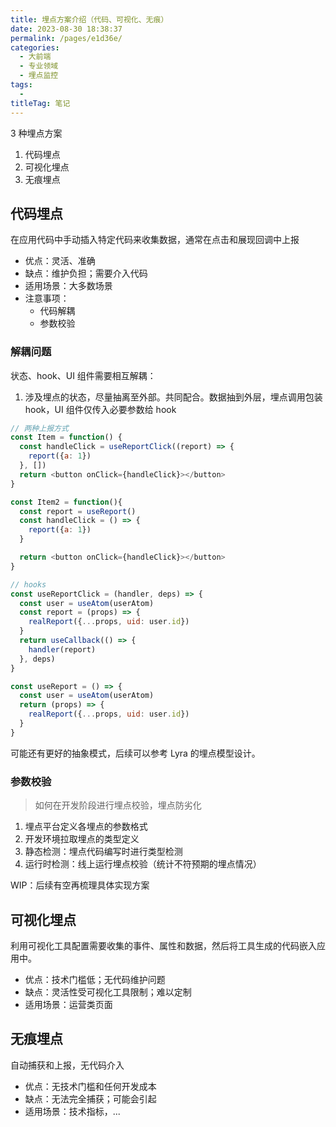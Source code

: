 ```yaml
---
title: 埋点方案介绍（代码、可视化、无痕）
date: 2023-08-30 18:38:37
permalink: /pages/e1d36e/
categories: 
  - 大前端
  - 专业领域
  - 埋点监控
tags: 
  -
titleTag: 笔记 
---
```


3 种埋点方案
1. 代码埋点
2. 可视化埋点
3. 无痕埋点


## 代码埋点
在应用代码中手动插入特定代码来收集数据，通常在点击和展现回调中上报

- 优点：灵活、准确
- 缺点：维护负担；需要介入代码
- 适用场景：大多数场景
- 注意事项：
  - 代码解耦
  - 参数校验

### 解耦问题

状态、hook、UI 组件需要相互解耦：
1. 涉及埋点的状态，尽量抽离至外部。共同配合。数据抽到外层，埋点调用包装 hook，UI 组件仅传入必要参数给 hook

```js
// 两种上报方式
const Item = function() {
  const handleClick = useReportClick((report) => {
    report({a: 1})
  }, [])
  return <button onClick={handleClick}></button>
} 

const Item2 = function(){
  const report = useReport()
  const handleClick = () => {
    report({a: 1})
  }

  return <button onClick={handleClick}></button>
} 

// hooks
const useReportClick = (handler, deps) => {
  const user = useAtom(userAtom)
  const report = (props) => {
    realReport({...props, uid: user.id})
  }
  return useCallback(() => {
    handler(report)
  }, deps)
}

const useReport = () => {
  const user = useAtom(userAtom)
  return (props) => {
    realReport({...props, uid: user.id})
  }
}
```

可能还有更好的抽象模式，后续可以参考 Lyra 的埋点模型设计。

### 参数校验
> 如何在开发阶段进行埋点校验，埋点防劣化

1. 埋点平台定义各埋点的参数格式
2. 开发环境拉取埋点的类型定义
3. 静态检测：埋点代码编写时进行类型检测
4. 运行时检测：线上运行埋点校验（统计不符预期的埋点情况）

WIP：后续有空再梳理具体实现方案

## 可视化埋点
利用可视化工具配置需要收集的事件、属性和数据，然后将工具生成的代码嵌入应用中。

- 优点：技术门槛低；无代码维护问题
- 缺点：灵活性受可视化工具限制；难以定制
- 适用场景：运营类页面

## 无痕埋点
自动捕获和上报，无代码介入

- 优点：无技术门槛和任何开发成本
- 缺点：无法完全捕获；可能会引起
- 适用场景：技术指标，...